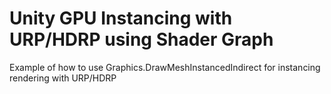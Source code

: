 # Unity GPU Instancing with URP/HDRP using Shader Graph
Example of how to use Graphics.DrawMeshInstancedIndirect for instancing rendering with URP/HDRP
